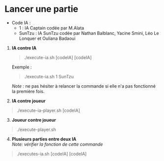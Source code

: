 # Lancer une partie
* Code IA :
    * 1 : IA Captain codée par M.Alata
    * SunTzu : IA SunTzu codée par Nathan Balblanc, Yacine Smini, Léo Le Lonquer et Ouliana Badaoui

1. **IA contre IA**

    >./execute-ia.sh \[codeIA\] \[codeIA\]

    Exemple :
    >./execute-ia.sh 1 SunTzu

   *Note :* ne pas hésiter à relancer la commande si elle n'a pas fonctionné la première fois.

2. **IA contre joueur**

  >./execute-ia-player.sh \[codeIA\]

3. **Joueur contre joueur**

  >./execute-player.sh

4. **Plusieurs parties entre deux IA** <br />
  *Note: vérifier la fonction de cette commande* <br />
  >./executes-ia.sh \[codeIA\] \[codeIA\]
